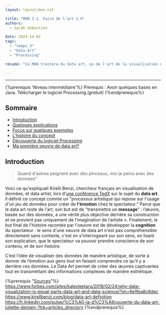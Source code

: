 ```yaml
---
layout: layout/mon.njk

title: "MON 3.1. Faire de l'art 2.0"
authors:
  - Sarah Sebastien

date: 2024-14-02
tags: 
  - "temps 3"
  - "Data Art"
  - "Processing"

résumé: "Ce MON traitera du data art, ou de l'art de la visualisation de données. Je tenterai d'abord de comprendre le concept, son histoire et ses enjeux. Puis je me pencherai sur l'utilisation de Processing, un environnement de programmation graphique."

---
```

---

{%prerequis 'Niveau intermédiaire'%} 
Prérequis : Avoir quelques bases en Java.
Télécharger le logiciel Processing *(gratuit)*
{%endprerequis%}

## Sommaire
- [Introduction](#introduction)
- [Quelques explications](#explications)
- [Focus sur quelques exemples](#exemples)
- [L'histoire du concept](#histoire)
- [Découverte du logiciel Processing](#processing)
- [Ma première oeuvre de data art?](#oeuvre)

<h2 id=introduction> Introduction </h2>

> Quand d'autres peignent avec des pinceaux, moi je peins avec des données"

Voici ce qu'expliquait Kirelli Benzi, chercheur français en visualisation de données, et data artist,  lors d'[une conférence TedX](https://www.youtube.com/watch?v=OjPry9zKBRE) sur le sujet du **data art**.
Il définit ce concept comme un "processus artistique qui repose sur l'usage d'un jeu de données pour créer de **l'émotion** chez le spectateur." Parce que le data art reste de l'art, son but est de "transmettre un **message**" : l’œuvre, basée sur des données, a une vérité plus objective derrière sa construction et ne provient pas uniquement de l’imagination de l’artiste ». Finalement, le but final de l'histoire racontée par l'oeuvre est de développer la **cognition** du spectateur : le sens d'une oeuvre de data art n'est pas compréhensible directement sans contexte, c'est en s’interrogeant sur son sens, en lisant son explication, que le spectateur va pouvoir prendre conscience de son contenu, et de son histoire.

C’est l’idée de visualiser des données de manière artistique, de sorte à donner de l’émotion aux gens tout en faisant comprendre ce qu’il y a derrière ces données. Le Data Art permet de créer des œuvres captivantes tout en transmettant des informations complexes de manière esthétique.
 
{%prerequis "<u>Sources</u>"%}
https://www.forbes.com/sites/kalevleetaru/2019/02/24/why-data-visualization-is-equal-parts-data-art-and-data-science/?sh=6e1fea8c6dec
https://www.kirellbenzi.com/blog/data-art-definition
https://fr.linkedin.com/pulse/%C3%A0-la-d%C3%A9couverte-du-data-art-juliette-demain-?trk=articles_directory
{%endprerequis%}

